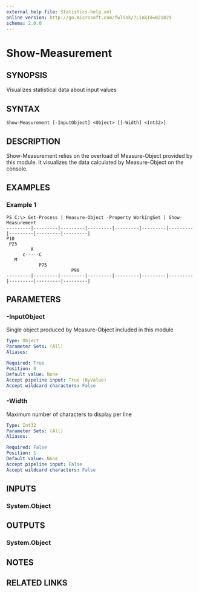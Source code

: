 ```yaml
---
external help file: Statistics-help.xml
online version: http://go.microsoft.com/fwlink/?LinkId=821829
schema: 2.0.0
---
```


# Show-Measurement

## SYNOPSIS
Visualizes statistical data about input values

## SYNTAX

```
Show-Measurement [-InputObject] <Object> [[-Width] <Int32>]
```

## DESCRIPTION
Show-Measurement relies on the overload of Measure-Object provided by this module. It visualizes the data calculated by Measure-Object on the console.

## EXAMPLES

### Example 1
```
PS C:\> Get-Process | Measure-Object -Property WorkingSet | Show-Measurement
---------|---------|---------|---------|---------|---------|---------|---------|---------|---------|
P10
 P25
         A
      c-----C
   M
            P75
                        P90
---------|---------|---------|---------|---------|---------|---------|---------|---------|---------|
```

## PARAMETERS

### -InputObject
Single object produced by Measure-Object included in this module

```yaml
Type: Object
Parameter Sets: (All)
Aliases: 

Required: True
Position: 0
Default value: None
Accept pipeline input: True (ByValue)
Accept wildcard characters: False
```

### -Width
Maximum number of characters to display per line

```yaml
Type: Int32
Parameter Sets: (All)
Aliases: 

Required: False
Position: 1
Default value: None
Accept pipeline input: False
Accept wildcard characters: False
```

## INPUTS

### System.Object


## OUTPUTS

### System.Object

## NOTES

## RELATED LINKS

